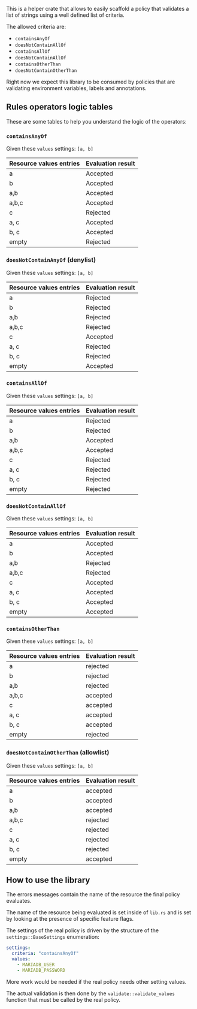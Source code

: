 This is a helper crate that allows to easily scaffold a policy that validates a
list of strings using a well defined list of criteria.

The allowed criteria are:

- `containsAnyOf`
- `doesNotContainAllOf`
- `containsAllOf`
- `doesNotContainAllOf`
- `containsOtherThan`
- `doesNotContainOtherThan`

Right now we expect this library to be consumed by policies that are validating
environment variables, labels and annotations.

## Rules operators logic tables

These are some tables to help you understand the logic of the operators:

### `containsAnyOf`

Given these `values` settings: `[a, b]`

| Resource values entries | Evaluation result |
| ----------------------- | ----------------- |
| a                       | Accepted          |
| b                       | Accepted          |
| a,b                     | Accepted          |
| a,b,c                   | Accepted          |
| c                       | Rejected          |
| a, c                    | Accepted          |
| b, c                    | Accepted          |
| empty                   | Rejected          |

### `doesNotContainAnyOf` (denylist)

Given these `values` settings: `[a, b]`

| Resource values entries | Evaluation result |
| ----------------------- | ----------------- |
| a                       | Rejected          |
| b                       | Rejected          |
| a,b                     | Rejected          |
| a,b,c                   | Rejected          |
| c                       | Accepted          |
| a, c                    | Rejected          |
| b, c                    | Rejected          |
| empty                   | Accepted          |

### `containsAllOf`

Given these `values` settings: `[a, b]`

| Resource values entries | Evaluation result |
| ----------------------- | ----------------- |
| a                       | Rejected          |
| b                       | Rejected          |
| a,b                     | Accepted          |
| a,b,c                   | Accepted          |
| c                       | Rejected          |
| a, c                    | Rejected          |
| b, c                    | Rejected          |
| empty                   | Rejected          |

### `doesNotContainAllOf`

Given these `values` settings: `[a, b]`

| Resource values entries | Evaluation result |
| ----------------------- | ----------------- |
| a                       | Accepted          |
| b                       | Accepted          |
| a,b                     | Rejected          |
| a,b,c                   | Rejected          |
| c                       | Accepted          |
| a, c                    | Accepted          |
| b, c                    | Accepted          |
| empty                   | Accepted          |

### `containsOtherThan`

Given these `values` settings: `[a, b]`

| Resource values entries | Evaluation result |
| ----------------------- | ----------------- |
| a                       | rejected          |
| b                       | rejected          |
| a,b                     | rejected          |
| a,b,c                   | accepted          |
| c                       | accepted          |
| a, c                    | accepted          |
| b, c                    | accepted          |
| empty                   | rejected          |

### `doesNotContainOtherThan` (allowlist)

Given these `values` settings: `[a, b]`

| Resource values entries | Evaluation result |
| ----------------------- | ----------------- |
| a                       | accepted          |
| b                       | accepted          |
| a,b                     | accepted          |
| a,b,c                   | rejected          |
| c                       | rejected          |
| a, c                    | rejected          |
| b, c                    | rejected          |
| empty                   | accepted          |

## How to use the library

The errors messages contain the name of the resource the final policy
evaluates.

The name of the resource being evaluated is set inside of `lib.rs` and
is set by looking at the presence of specific feature flags.

The settings of the real policy is driven by the structure of the `settings::BaseSettings`
enumeration:

```yaml
settings:
  criteria: "containsAnyOf"
  values:
    - MARIADB_USER
    - MARIADB_PASSWORD
```

More work would be needed if the real policy needs other setting values.

The actual validation is then done by the `validate::validate_values` function
that must be called by the real policy.
